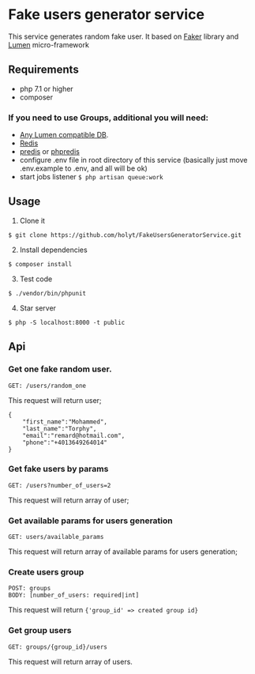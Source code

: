 # Fake users generator service

This service generates random fake user.
It based on [Faker](https://github.com/fzaninotto/Faker) library and [Lumen](https://github.com/laravel/lumen) micro-framework


## Requirements
- php 7.1 or higher
- composer

### If you need to use Groups, additional you will need:
- [Any Lumen compatible DB](https://lumen.laravel.com/docs/5.7/database).
- [Redis](https://redis.io/)
- [predis](https://github.com/nrk/predis) or [phpredis](https://github.com/phpredis/phpredis)
- configure .env file in root directory of this service (basically just move .env.example to .env, and all will be ok)
- start jobs listener ```$ php artisan queue:work```
## Usage

1. Clone it

```
$ git clone https://github.com/holyt/FakeUsersGeneratorService.git
```

2. Install dependencies

```
$ composer install

```
3. Test code

```
$ ./vendor/bin/phpunit

```
4. Star server
```
$ php -S localhost:8000 -t public

```

## Api

### Get one fake random user.

```
GET: /users/random_one
```
This request will return user; 
```
{
    "first_name":"Mohammed",
    "last_name":"Torphy",
    "email":"remard@hotmail.com",
    "phone":"+4013649264014"
}
```

### Get fake users by params

```
GET: /users?number_of_users=2
```
This request will return array of user;

### Get available params for users generation

```
GET: users/available_params
```
This request will return array of available params for users generation;

### Create users group

```
POST: groups
BODY: [number_of_users: required|int]
```
This request will return `{'group_id' => created group id}` 
 
### Get group users

```
GET: groups/{group_id}/users
```
This request will return array of users. 
